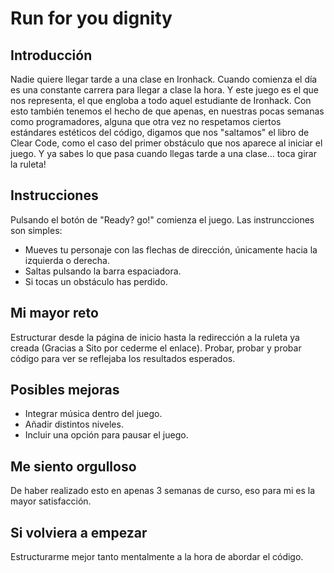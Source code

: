 # Run for you dignity

## Introducción

Nadie quiere llegar tarde a una clase en Ironhack. Cuando comienza el día es una constante carrera para llegar a clase  la hora. Y este juego es el que nos representa, el que engloba a todo aquel estudiante de Ironhack. Con esto también tenemos el hecho de que apenas, en nuestras pocas semanas como programadores, alguna que otra vez no respetamos ciertos estándares estéticos del código, digamos que nos "saltamos" el libro de Clear Code, como el caso del primer obstáculo que nos aparece al iniciar el juego. Y ya sabes lo que pasa cuando llegas tarde a una clase... toca girar la ruleta!


## Instrucciones

Pulsando el botón de "Ready? go!" comienza el juego. Las instruncciones son simples:

* Mueves tu personaje con las flechas de dirección, únicamente hacia la izquierda o derecha.
* Saltas pulsando la barra espaciadora.
* Si tocas un obstáculo has perdido.

## Mi mayor reto

Estructurar desde la página de inicio hasta la redirección a la ruleta ya creada (Gracias a Sito por cederme el enlace). Probar, probar y probar código para ver se reflejaba los resultados esperados.

## Posibles mejoras

* Integrar música dentro del juego.
* Añadir distintos niveles.
* Incluir una opción para pausar el juego.

## Me siento orgulloso

De haber realizado esto en apenas 3 semanas de curso, eso para mi es la mayor satisfacción.

## Si volviera a empezar

Estructurarme mejor tanto mentalmente a la hora de abordar el código.
